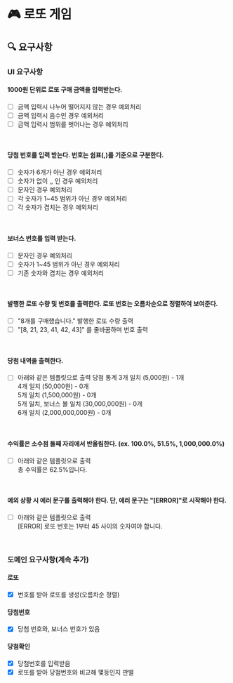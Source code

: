 # 🎮 로또 게임
## 🔍 요구사항
### UI 요구사항
#### 1000원 단위로 로또 구매 금액을 입력받는다.
- [ ] 금액 입력시 나누어 떨어지지 않는 경우 예외처리
- [ ] 금액 입력시 음수인 경우 예외처리
- [ ] 금액 입력시 범위를 벗어나는 경우 예외처리

<br> 

#### 당첨 번호를 입력 받는다. 번호는 쉼표(,)를 기준으로 구분한다.
- [ ] 숫자가 6개가 아닌 경우 예외처리
- [ ] 숫자가 없이 ,, 인 경우 예외처리
- [ ] 문자인 경우 예외처리
- [ ] 각 숫자가 1~45 범위가 아닌 경우 예외처리
- [ ] 각 숫자가 겹치는 경우 예외처리

<br> 

#### 보너스 번호를 입력 받는다.
- [ ] 문자인 경우 예외처리
- [ ] 숫자가 1~45 범위가 아닌 경우 예외처리
- [ ] 기존 숫자와 겹치는 경우 예외처리

<br> 

#### 발행한 로또 수량 및 번호를 출력한다. 로또 번호는 오름차순으로 정렬하여 보여준다.
- [ ] "8개를 구매했습니다." 발행한 로또 수량 출력
- [ ] "[8, 21, 23, 41, 42, 43]" 를 줄바꿈하며 번호 출력

<br> 

#### 당첨 내역을 출력한다.
- [ ] 아래와 같은 템플릿으로 출력
  당첨 통계
3개 일치 (5,000원) - 1개 <br>
4개 일치 (50,000원) - 0개 <br>
5개 일치 (1,500,000원) - 0개 <br>
5개 일치, 보너스 볼 일치 (30,000,000원) - 0개 <br>
6개 일치 (2,000,000,000원) - 0개

<br> 

#### 수익률은 소수점 둘째 자리에서 반올림한다. (ex. 100.0%, 51.5%, 1,000,000.0%)
 - [ ] 아래와 같은 템플릿으로 출력 <br>
  총 수익률은 62.5%입니다.

<br> 

#### 예외 상황 시 에러 문구를 출력해야 한다. 단, 에러 문구는 "[ERROR]"로 시작해야 한다.
- [ ] 아래와 같은 템플릿으로 출력 <br>
  [ERROR] 로또 번호는 1부터 45 사이의 숫자여야 합니다.

<br>

### 도메인 요구사항(계속 추가) 

#### 로또
 - [x] 번호를 받아 로또를 생성(오름차순 정렬)

#### 당첨번호 
 - [x] 당첨 번호와, 보너스 번호가 있음

#### 당첨확인
 - [x] 당첨번호를 입력받음
 - [x] 로또를 받아 당첨번호와 비교해 몇등인지 판별
